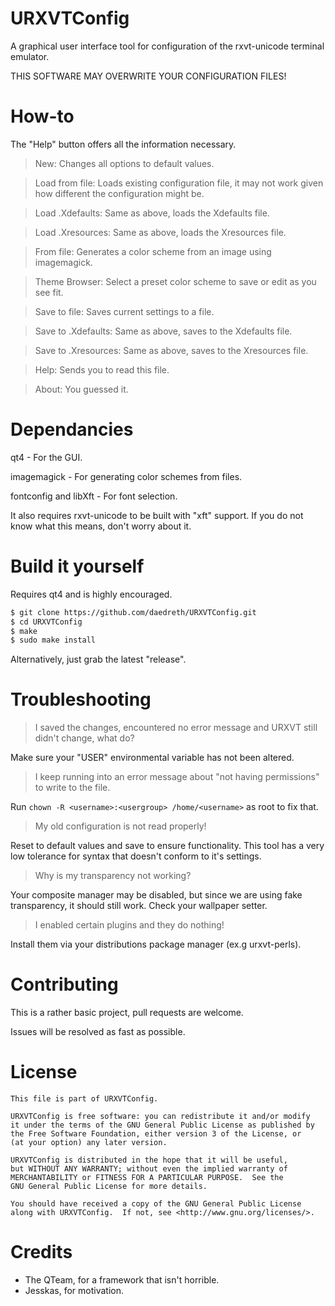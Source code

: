 # URXVTConfig
A graphical user interface tool for configuration of the rxvt-unicode terminal emulator.

THIS SOFTWARE MAY OVERWRITE YOUR CONFIGURATION FILES!


# How-to
The "Help" button offers all the information necessary.

> New: Changes all options to default values.

> Load from file: Loads existing configuration file, it may not work given how different the configuration might be.

> Load .Xdefaults: Same as above, loads the Xdefaults file.

> Load .Xresources: Same as above, loads the Xresources file.

> From file: Generates a color scheme from an image using imagemagick.

> Theme Browser: Select a preset color scheme to save or edit as you see fit.

> Save to file: Saves current settings to a file.

> Save to .Xdefaults: Same as above, saves to the Xdefaults file.

> Save to .Xresources: Same as above, saves to the Xresources file.

> Help: Sends you to read this file.

> About: You guessed it.


# Dependancies
qt4 - For the GUI.

imagemagick - For generating color schemes from files.

fontconfig and libXft - For font selection.

It also requires rxvt-unicode to be built with "xft" support.
If you do not know what this means, don't worry about it.

# Build it yourself
Requires qt4 and is highly encouraged.

  ~~~ sh
  $ git clone https://github.com/daedreth/URXVTConfig.git
  $ cd URXVTConfig
  $ make
  $ sudo make install
  ~~~

Alternatively, just grab the latest "release".


# Troubleshooting
> I saved the changes, encountered no error message and URXVT still didn't change, what do?

Make sure your "USER" environmental variable has not been altered.

> I keep running into an error message about "not having permissions" to write to the file.

Run `chown -R <username>:<usergroup> /home/<username>` as root to fix that.

> My old configuration is not read properly!

Reset to default values and save to ensure functionality. This tool has a very low tolerance for syntax that doesn't conform to it's settings.

> Why is my transparency not working?

Your composite manager may be disabled, but since we are using fake transparency, it should still work. Check your wallpaper setter.

> I enabled certain plugins and they do nothing!

Install them via your distributions package manager (ex.g urxvt-perls).


# Contributing
This is a rather basic project, pull requests are welcome.

Issues will be resolved as fast as possible.


# License
    This file is part of URXVTConfig.

    URXVTConfig is free software: you can redistribute it and/or modify
    it under the terms of the GNU General Public License as published by
    the Free Software Foundation, either version 3 of the License, or
    (at your option) any later version.

    URXVTConfig is distributed in the hope that it will be useful,
    but WITHOUT ANY WARRANTY; without even the implied warranty of
    MERCHANTABILITY or FITNESS FOR A PARTICULAR PURPOSE.  See the
    GNU General Public License for more details.

    You should have received a copy of the GNU General Public License
    along with URXVTConfig.  If not, see <http://www.gnu.org/licenses/>.


# Credits
- The QTeam, for a framework that isn't horrible.
- Jesskas, for motivation.
